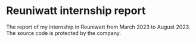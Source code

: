 # Reuniwatt internship report
The report of my internship in Reuniwatt from March 2023 to August 2023.
The source code is protected by the company.
